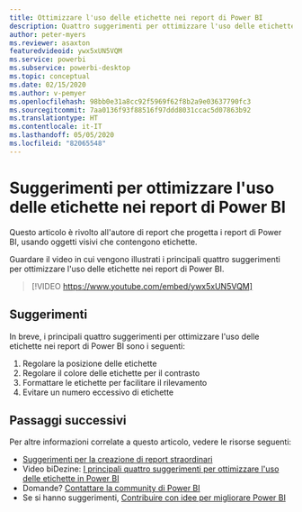 ```yaml
---
title: Ottimizzare l'uso delle etichette nei report di Power BI
description: Quattro suggerimenti per ottimizzare l'uso delle etichette negli oggetti visivi dei report di Power BI, in Power BI Desktop o nel servizio Power BI.
author: peter-myers
ms.reviewer: asaxton
featuredvideoid: ywx5xUN5VQM
ms.service: powerbi
ms.subservice: powerbi-desktop
ms.topic: conceptual
ms.date: 02/15/2020
ms.author: v-pemyer
ms.openlocfilehash: 98bb0e31a8cc92f5969f62f8b2a9e03637790fc3
ms.sourcegitcommit: 7aa0136f93f88516f97ddd8031ccac5d07863b92
ms.translationtype: HT
ms.contentlocale: it-IT
ms.lasthandoff: 05/05/2020
ms.locfileid: "82065548"
---
```

# <a name="tips-to-optimize-the-use-of-labels-in-power-bi-reports"></a>Suggerimenti per ottimizzare l'uso delle etichette nei report di Power BI

Questo articolo è rivolto all'autore di report che progetta i report di Power BI, usando oggetti visivi che contengono etichette.

Guardare il video in cui vengono illustrati i principali quattro suggerimenti per ottimizzare l'uso delle etichette nei report di Power BI.

> [!VIDEO https://www.youtube.com/embed/ywx5xUN5VQM]

## <a name="tips"></a>Suggerimenti

In breve, i principali quattro suggerimenti per ottimizzare l'uso delle etichette nei report di Power BI sono i seguenti:

1. Regolare la posizione delle etichette
1. Regolare il colore delle etichette per il contrasto
1. Formattare le etichette per facilitare il rilevamento
1. Evitare un numero eccessivo di etichette

## <a name="next-steps"></a>Passaggi successivi

Per altre informazioni correlate a questo articolo, vedere le risorse seguenti:

- [Suggerimenti per la creazione di report straordinari](../desktop-tips-and-tricks-for-creating-reports.md)
- Video biDezine: [I principali quattro suggerimenti per ottimizzare l'uso delle etichette in Power BI](https://www.youtube.com/watch?v=ywx5xUN5VQM)
- Domande? [Contattare la community di Power BI](https://community.powerbi.com/)
- Se si hanno suggerimenti, [Contribuire con idee per migliorare Power BI](https://ideas.powerbi.com)
